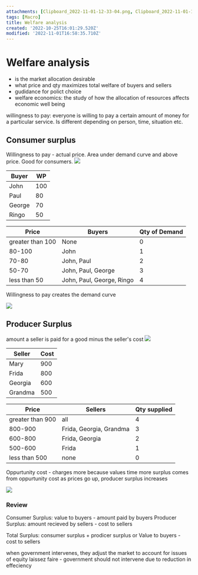 ```yaml
---
attachments: [Clipboard_2022-11-01-12-33-04.png, Clipboard_2022-11-01-12-35-28.png, Clipboard_2022-11-01-12-49-26.png, Clipboard_2022-11-01-12-50-27.png, Clipboard_2022-11-01-12-50-50.png]
tags: [Macro]
title: Welfare analysis
created: '2022-10-25T16:01:29.520Z'
modified: '2022-11-01T16:58:35.710Z'
---
```


# Welfare analysis
- is the market allocation desirable
- what price and qty maximizes total welfare of buyers and sellers
- gudidance for polict choice
- welfare economics: the study of how the allocation of resources affects economic well being

willingness to pay: everyone is willing to pay a certain amount of money for a particular service. Is different depending on person, time, situation etc.

## Consumer surplus
Willingness to pay - actual price. Area under demand curve and above price. Good for consumers. 
![](@attachment/Clipboard_2022-11-01-12-50-50.png)

| Buyer | WP |
|-|-|
| John | 100 |
| Paul | 80 |
| George | 70 |
| Ringo | 50 |

| Price | Buyers | Qty of Demand |
|-|-|-|
| greater than 100 | None | 0 |
| 80-100 | John | 1 |
| 70-80 | John, Paul | 2 |
| 50-70 | John, Paul, George | 3 |
| less than 50 | John, Paul, George, Ringo | 4 |

Willingness to pay creates the demand curve

![](@attachment/Clipboard_2022-11-01-12-33-04.png)

## Producer Surplus
amount a seller is paid for a good minus the seller's cost
![](@attachment/Clipboard_2022-11-01-12-50-27.png)

| Seller | Cost |
|-|-|
| Mary | 900 |
| Frida | 800 |
| Georgia | 600 |
| Grandma | 500 |

| Price | Sellers | Qty supplied |
|-|-|-|
| greater than 900 | all | 4 |
| 800-900 | Frida, Georgia, Grandma | 3 |
| 600-800 | Frida, Georgia | 2 |
| 500-600 | Frida | 1 |
| less than 500 | none | 0 |

Oppurtunity cost - charges more because values time more
surplus comes from oppurtunity cost
as prices go up, producer surplus increases

![](@attachment/Clipboard_2022-11-01-12-49-26.png)

### Review
Consumer Surplus: value to buyers - amount paid by buyers
Producer Surplus: amount recieved by sellers - cost to sellers

Total Surplus: consumer surplus + prodicer surplus
or
Value to buyers - cost to sellers

when government intervenes, they adjust the market to account for issues of equity
laissez faire - government should not intervene due to reduction in effeciency




























